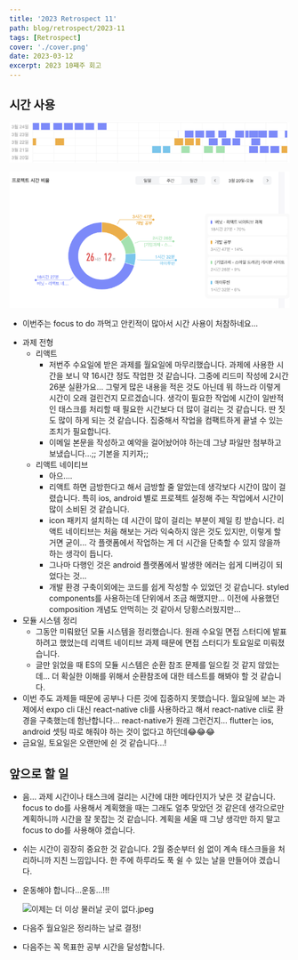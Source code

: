 ```yaml
---
title: '2023 Retrospect 11'
path: blog/retrospect/2023-11
tags: [Retrospect]
cover: './cover.png'
date: 2023-03-12
excerpt: 2023 10쨰주 회고
---
```


## 시간 사용

![](./1.png)

![](./2.png)

* 이번주는 focus to do 까먹고 안킨적이 많아서 시간 사용이 처참하네요…

- 과제 전형
    - 리액트
        - 저번주 수요일에 받은 과제를 월요일에 마무리했습니다. 과제에 사용한 시간을 보니 약 16시간 정도 작업한 것 같습니다. 그중에 리드미 작성에 2시간 26분 실환가요… 그렇게 많은 내용을 적은 것도 아닌데 뭐 하느라 이렇게 시간이 오래 걸린건지 모르겠습니다. 생각이 필요한 작업에 시간이 일반적인 태스크를 처리할 때 필요한 시간보다 더 많이 걸리는 것 같습니다. 딴 짓도 많이 하게 되는 것 같습니다. 집중해서 작업을 컴팩트하게 끝낼 수 있는 조치가 필요합니다.
        - 이메일 본문을 작성하고 예약을 걸어놨어야 하는데 그냥 파일만 첨부하고 보냈습니다…;; 기본을 지키자;;
    - 리액트 네이티브
        - 아으….
        - 리액트 하면 금방한다고 해서 금방할 줄 알았는데 생각보다 시간이 많이 걸렸습니다. 특히 ios, android 별로 프로젝트 설정해 주는 작업에서 시간이 많이 소비된 것 같습니다.
        - icon 패키지 설치하는 데 시간이 많이 걸리는 부분이 제일 킹 받습니다. 리액트 네이티브는 처음 해보는 거라 익숙하지 않은 것도 있지만, 이렇게 할 거면 굳이... 각 플랫폼에서 작업하는 게 더 시간을 단축할 수 있지 않을까 하는 생각이 듭니다.
        - 그나마 다행인 것은 android 플랫폼에서 발생한 에러는 쉽게 디버깅이 되었다는 것…
        - 개발 환경 구축이외에는 코드를 쉽게 작성할 수 있었던 것 같습니다. styled components를 사용하는데 단위에서 조금 해맸지만… 이전에 사용했던 composition 개념도 안먹히는 것 같아서 당황스러웠지만…
- 모듈 시스템 정리
    - 그동안 미뤄왔던 모듈 시스템을 정리했습니다. 원래 수요일 면접 스터디에 발표하려고 했었는데 리액트 네이티브 과제 때문에 면접 스터디가 토요일로 미뤄졌습니다.
    - 글만 읽었을 때 ES의 모듈 시스템은 순환 참조 문제를 일으킬 것 같지 않았는데… 더 확실한 이해를 위해서 순환참조에 대한 테스트를 해봐야 할 것 같습니다.
- 이번 주도 과제들 때문에 공부나 다른 것에 집중하지 못했습니다. 월요일에 보는 과제에서 expo cli 대신 react-native cli를 사용하라고 해서 react-native cli로 환경을 구축했는데 험난합니다… react-native가 원래 그런건지… flutter는 ios, android 셋팅 따로 해줘야 하는 것이 없다고 하던데😂😂😂
- 금요일, 토요일은 오랜만에 쉰 것 같습니다…!

## 앞으로 할 일

- 음… 과제 시간이나 태스크에 걸리는 시간에 대한 메타인지가 낮은 것 같습니다. focus to do를 사용해서 계획했을 때는 그래도 얼추 맞았던 것 같은데 생각으로만 계획하니까 시간을 잘 못잡는 것 같습니다. 계획을 세울 때 그냥 생각만 하지 말고 focus to do를 사용해야 겠습니다.
- 쉬는 시간이 굉장히 중요한 것 같습니다. 2월 중순부터 쉼 없이 계속 태스크들을 처리하니까 지친 느낌입니다. 한 주에 하루라도 푹 쉴 수 있는 날을 만들어야 겠습니다.
- 운동해야 합니다…운동…!!!
    
    ![이제는 더 이상 물러날 곳이 없다.jpeg](https://s3-us-west-2.amazonaws.com/secure.notion-static.com/4212dc2a-59ce-4f1a-a0e4-e77046260500/%E1%84%8B%E1%85%B5%E1%84%8C%E1%85%A6%E1%84%82%E1%85%B3%E1%86%AB_%E1%84%83%E1%85%A5_%E1%84%8B%E1%85%B5%E1%84%89%E1%85%A1%E1%86%BC_%E1%84%86%E1%85%AE%E1%86%AF%E1%84%85%E1%85%A5%E1%84%82%E1%85%A1%E1%86%AF_%E1%84%80%E1%85%A9%E1%86%BA%E1%84%8B%E1%85%B5_%E1%84%8B%E1%85%A5%E1%86%B9%E1%84%83%E1%85%A1.jpeg)
    
- 다음주 월요일은 정리하는 날로 결정!
- 다음주는 꼭 목표한 공부 시간을 달성합니다.